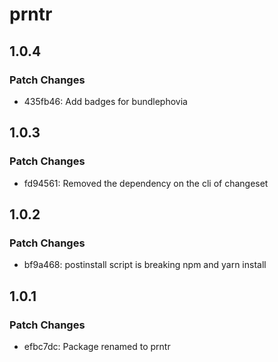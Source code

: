 # prntr

## 1.0.4

### Patch Changes

- 435fb46: Add badges for bundlephovia

## 1.0.3

### Patch Changes

- fd94561: Removed the dependency on the cli of changeset

## 1.0.2

### Patch Changes

- bf9a468: postinstall script is breaking npm and yarn install

## 1.0.1

### Patch Changes

- efbc7dc: Package renamed to prntr
